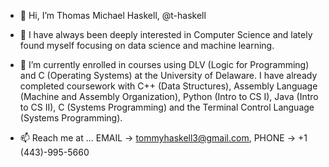 - 👋 Hi, I’m Thomas Michael Haskell, @t-haskell
- 👀 I have always been deeply interested in Computer Science and lately found myself focusing on data science and machine learning.
- 🌱 I’m currently enrolled in courses using DLV (Logic for Programming) and C (Operating Systems) at the University of Delaware. I have already completed coursework with C++ (Data Structures), Assembly Language (Machine and Assembly Organization), Python (Intro to CS I), Java (Intro to CS II), C (Systems Programming) and the Terminal Control Language (Systems Programming).
  
- 📫 Reach me at ... EMAIL -> tommyhaskell3@gmail.com, PHONE -> +1 (443)-995-5660 

<!---
t-haskell/t-haskell is a ✨ special ✨ repository because its `README.md` (this file) appears on your GitHub profile.
You can click the Preview link to take a look at your changes.
--->
